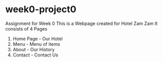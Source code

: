 # week0-project0
Assignment for Week 0
This is a Webpage created for Hotel Zam Zam
It consists of 4 Pages
1. Home Page - Our Hotel
2. Menu - Menu of items
3. About - Our History
4. Contact - Contact Us